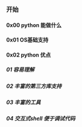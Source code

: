 ### 开始
#### 0x00 python 能做什么
#### 0x01 OS基础支持
#### 0x02 python 优点
##### 01 容易理解
##### 02 丰富的第三方库支持
##### 03 丰富的工具
##### 04 交互式shell 便于调试代码
